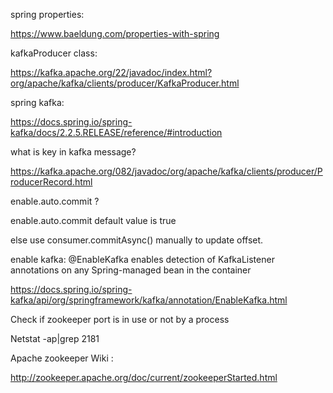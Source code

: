 spring properties:

https://www.baeldung.com/properties-with-spring

kafkaProducer class:

https://kafka.apache.org/22/javadoc/index.html?org/apache/kafka/clients/producer/KafkaProducer.html

spring kafka:

https://docs.spring.io/spring-kafka/docs/2.2.5.RELEASE/reference/#introduction

what is key in kafka message?

https://kafka.apache.org/082/javadoc/org/apache/kafka/clients/producer/ProducerRecord.html

enable.auto.commit ?

enable.auto.commit default value is true

else use  consumer.commitAsync() manually to update offset.

enable kafka:
@EnableKafka enables detection of KafkaListener annotations on any Spring-managed bean in the container

https://docs.spring.io/spring-kafka/api/org/springframework/kafka/annotation/EnableKafka.html


Check if zookeeper port is in use or not by a process

Netstat -ap|grep 2181

Apache zookeeper Wiki :

http://zookeeper.apache.org/doc/current/zookeeperStarted.html
